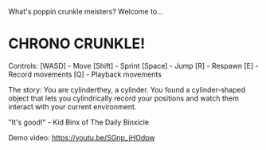 What's poppin crunkle meisters? Welcome to...
# CHRONO CRUNKLE!

Controls:
[WASD] - Move
[Shift] - Sprint
[Space] - Jump
[R] - Respawn
[E] - Record movements
[Q] - Playback movements

The story: You are cylinderthey, a cylinder. You found a cylinder-shaped object that lets you cylindrically record your positions and watch them interact with your current environment.

"It's good!" - Kid Binx of The Daily Binxicle

Demo video: https://youtu.be/SGnp_jHOdpw
